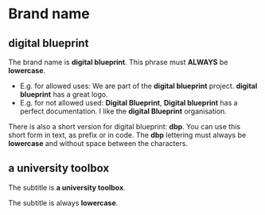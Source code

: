 # Brand name

## digital blueprint

The brand name is **digital blueprint**. This phrase must **ALWAYS** be **lowercase**. 

- E.g. for allowed uses: We are part of the **digital blueprint** project. **digital blueprint** has a great logo.
- E.g. for not allowed used: **Digital Blueprint**, **Digital blueprint** has a perfect documentation. I like the **digital Blueprint** organisation.

There is also a short version for digital blueprint: **dbp**. You can use this short form in text, as prefix or in code.
The **dbp** lettering must always be **lowercase** and without space between the characters.

## a university toolbox

The subtitle is **a university toolbox**.

The subtitle is always **lowercase**.